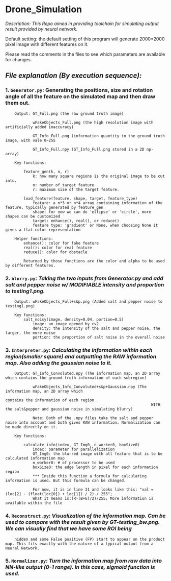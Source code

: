 # Drone_Simulation
*Description: This Repo aimed in providing toolchain for simulating output result provided by neural network.*

Default setting: the default setting of this program will generate 2000*2000 pixel image with different features on it.

Please read the comments in the files to see which parameters are available for changes.

## *File explanation (By execution sequence):*

   ### 1. `Generator.py`: Generating the positions, size and rotation angle of all the feature on the simulated map and then draw them out.
    
        Output: GT_Full.png (the raw ground truth image)
        
                wFakeObjects_Full.png (the high resolution image with artificially added inaccuracy)

                GT_Info_Full.png (information quantity in the ground truth image, with vale 0~255

                GT_Info_Full.npy (GT_Info_Full.png stored in a 2D np-array)

        Key functions:

            feature_gen(k, n, r)
                k: how many square regions is the original image to be cut into.
                n: number of target feature
                r: maximum size of the target feature.

            load_feature(feature, shape, target, feature_type)
                feature: a n*3 or n*4 array containing information of the feature, typically generated by feature_gen
                shape: for now we can do 'ellipse' or 'circle', more shapes can be customized
                target: enhance(), real(), or reduce()
                feature type: 'gradient' or None, when choosing None it gives a flat color representation

        Helper functions:
            enhance(): color for fake feature
            real(): color for real feature
            reduce(): color for obstacle

            Returned by those functions are the color and alpha to be used by different features.

                
   ### 2. `blurry.py`: *Taking the two inputs from Generator.py and add salt and pepper noise w/ MODIFIABLE intensity and proportion to testing1.png.*
    
        Output: wFakeObjects_Full+s&p.png (Added salt and pepper noise to testing1.png)

        Key functions:
            salt_noisy(image, density=0.04, portion=0.5)
                image: an image opened by cv2
                density: the intensity of the salt and pepper noise, the larger, the more noise
                portion: the proportion of salt noise in the overall noise

    
###    3. `Interpreter.py`: *Calculating the information within each region(smaller square) and outputting the RAW information map. Also adding the gaussian noise to it.*
    
        Output: GT_Info_Convoluted.npy (The information map, an 2D array which contains the ground-truth information of each subregion)
                
                wFakeObjects_Info_Convoluted+s&p+Gaussian.npy (The information map, an 2D array which
                                                                    contains the information of each region
                                                                    WITH the salt&pepper and gaussian noise in simulating blurry)
                
                Note: Both of the .npy files take the salt and pepper noise into account and both gives RAW information. Normalization can be made directly on it.

        Key functions:

            calculate_info(index, GT_Img0, n_worker0, boxSize0)
                index: parameter for parallelization
                GT_Img0: the blurred image with all feature that is to be calculated information map
                n_worker0: # of processor to be used
                boxSize0: the edge length in pixel for each information region
                *** Inside this function a formula for calculating information is used. But this formula can be changed.

                For now, it is in line 31 and looks like this: "val = (loc[2] - (float(loc[0]) + loc[1]) / 2) / 255";
                What it means is:(R-(B+G)/2)/255; More information is available within the file

     
 ###   4. `Reconstruct.py`: *Visualization of the information map. Can be used to compare with the result given by GT-testing_bw.png. We can visually find that we have some ROI being*
        hidden and some False positive (FP) start to appear on the product map. This fits exactly with the nature of a typical output from a Neural Network.
     
  ###  5. `Normalizer.py`: *Turn the information map from raw data into NN-like output (0-1 range). In this case, sigmoid function is used.*
